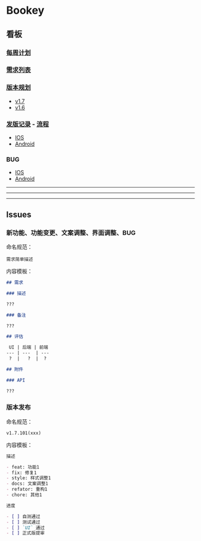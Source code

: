# Bookey

## 看板

### [每周计划](https://github.com/bookey-dev/bookey.requirement/projects/6)

### [需求列表](https://github.com/bookey-dev/bookey.requirement/projects/5)

### [版本规划](https://github.com/bookey-dev/bookey.requirement/projects)

- [v1.7](https://github.com/bookey-dev/bookey.requirement/projects/12)
- [v1.6](https://github.com/bookey-dev/bookey.requirement/projects/11)

### [发版记录](https://github.com/bookey-dev/bookey.requirement/issues?q=is%3Aissue+release+-) - [流程](https://github.com/bookey-dev/bookey.requirement/blob/master/Releases-Specification.md)

- [IOS](https://github.com/bookey-dev/bookey.requirement/issues/16)
- [Android](https://github.com/bookey-dev/bookey.requirement/issues/65)

### BUG

- [IOS](https://github.com/bookey-dev/bookey.bug/projects/1)
- [Android](https://github.com/bookey-dev/bookey.bug/projects/2)

---
---
---


## Issues 

### 新功能、功能变更、文案调整、界面调整、BUG

命名规范：

`需求简单描述`

内容模板：

```md
## 需求

### 描述

???

### 备注

???

## 评估

 UI | 后端 | 前端
--- | ---  | ---
 ?  |   ?  |  ?

## 附件

### API

???


```

### 版本发布

命名规范：

`v1.7.101(xxx)`

内容模板：

```md
描述

- feat: 功能1
- fix: 修复1
- style: 样式调整1
- docs: 文案调整1
- refator: 重构1
- chore: 其他1

进度

- [ ] 自测通过
- [ ] 测试通过
- [ ] `UI` 通过
- [ ] 正式版提审
```
